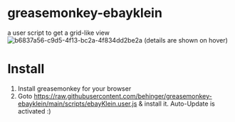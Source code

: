 # greasemonkey-ebayklein
a user script to get a grid-like view
![b6837a56-c9d5-4f13-bc2a-4f834dd2be2a](https://user-images.githubusercontent.com/10183650/211538902-dd489fdb-4c2e-43b8-b0cb-867e44c2cc8e.gif)
(details are shown on hover)

# Install
1) Install greasemonkey for your browser
2) Goto https://raw.githubusercontent.com/behinger/greasemonkey-ebayklein/main/scripts/ebayKlein.user.js & install it. Auto-Update is activated :)
